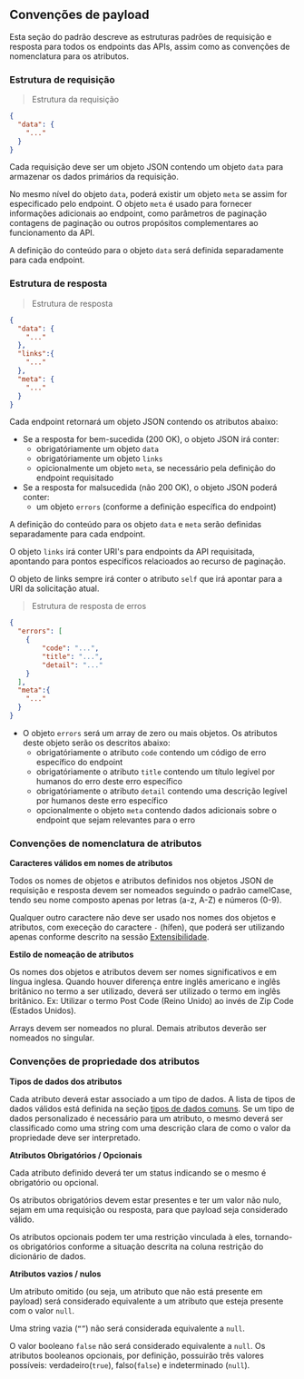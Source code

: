 ## Convenções de payload 

Esta seção do padrão descreve as estruturas padrões de requisição e resposta para todos os endpoints das APIs, assim como as convenções de nomenclatura para os atributos.

### Estrutura de requisição

> Estrutura da requisição

```json
{
  "data": {
    "..."
  }
}
```
Cada requisição deve ser um objeto JSON contendo um objeto `data` para armazenar os dados primários da requisição.

No mesmo nível do objeto `data`, poderá existir um objeto `meta` se assim for especificado pelo endpoint.
O objeto `meta`  é usado para fornecer informações adicionais ao endpoint, como parâmetros de paginação contagens de paginação ou outros propósitos complementares ao funcionamento da API.

A definição do conteúdo para o objeto `data` será definida separadamente para cada endpoint.

### Estrutura de resposta

> Estrutura de resposta

```json
{
  "data": {
    "..."
  },
  "links":{
    "..."
  },
  "meta": {
    "..."
  }
}
```
Cada endpoint retornará um objeto JSON contendo os atributos abaixo:

* Se a resposta for bem-sucedida (200 OK), o objeto JSON irá conter:
    - obrigatóriamente um objeto `data`
    - obrigatóriamente um objeto `links`
    - opicionalmente um objeto `meta`, se necessário pela definição do endpoint requisitado
* Se a resposta for malsucedida (não 200 OK), o objeto JSON poderá conter:
    - um objeto `errors` (conforme a definição específica do endpoint)
    
A definição do conteúdo para os objeto `data` e `meta` serão definidas separadamente para cada endpoint.

O objeto `links` irá conter URI's para endpoints da API requisitada, apontando para pontos específicos relacioados ao recurso de paginação.

O objeto de links sempre irá conter o atributo `self` que irá apontar para a URI da solicitação atual.


> Estrutura de resposta de erros

```json
{
  "errors": [
    {
        "code": "...",
        "title": "...",
        "detail": "..."
    }
  ],
  "meta":{
    "..."
  }
}
```

* O objeto `errors` será um array de zero ou mais objetos. Os atributos deste objeto serão os descritos abaixo:
    - obrigatóriamente o atributo `code` contendo um código de erro específico do endpoint
    - obrigatóriamente o atributo `title` contendo um título legível por humanos do erro deste erro específico
    - obrigatóriamente o atributo `detail` contendo uma descrição legível por humanos deste erro específico
    - opcionalmente o objeto `meta` contendo dados adicionais sobre o endpoint que sejam relevantes para o erro

### Convenções de nomenclatura de atributos

<b>Caracteres válidos em nomes de atributos</b>

Todos os nomes de objetos e atributos definidos nos objetos JSON de requisição e resposta devem ser nomeados seguindo o padrão camelCase, tendo seu nome composto apenas por letras (a-z, A-Z) e números (0-9).

Qualquer outro caractere não deve ser usado nos nomes dos objetos e atributos, com execeção do caractere `-` (hífen), que poderá ser utilizando apenas conforme descrito na sessão [Extensibilidade](#introducao-extensibilidade).

<b>Estilo de nomeação de atributos</b>

Os nomes dos objetos e atributos devem ser nomes significativos e em língua inglesa. Quando houver diferença entre inglês americano e inglês britânico no termo a ser utilizado, deverá ser utilizado o termo em inglês britânico.
Ex: Utilizar o termo Post Code (Reino Unido) ao invés de Zip Code (Estados Unidos).

Arrays devem ser nomeados no plural. Demais atributos deverão ser nomeados no singular.

### Convenções de propriedade dos atributos

<b>Tipos de dados dos atributos</b>

Cada atributo deverá estar associado a um tipo de dados. A lista de tipos de dados válidos está definida na seção [tipos de dados comuns](#introducao-tipos-de-dados-comuns). Se um tipo de dados personalizado é necessário para um atributo, o mesmo deverá ser classificado como uma string com uma descrição clara de como o valor da propriedade deve ser interpretado.

<b>Atributos Obrigatórios / Opcionais</b>

Cada atributo definido deverá ter um status indicando se o mesmo é obrigatório ou opcional.

Os atributos obrigatórios devem estar presentes e ter um valor não nulo, sejam em uma requisição ou resposta, para que payload seja considerado válido.

Os atributos opcionais podem ter uma restrição vinculada à eles, tornando-os obrigatórios conforme a situação descrita na coluna restrição do dicionário de dados.

<b>Atributos vazios / nulos</b>

Um atributo omitido (ou seja, um atributo que não está presente em payload) será considerado equivalente a um atributo que esteja presente com o valor `null`.

Uma string vazia (`“”`) não será considerada equivalente a `null`.

O valor booleano `false` não será considerado equivalente a `null`. Os atributos booleanos opcionais, por definição, possuirão três valores possíveis: verdadeiro(`true`), falso(`false`) e indeterminado (`null`).